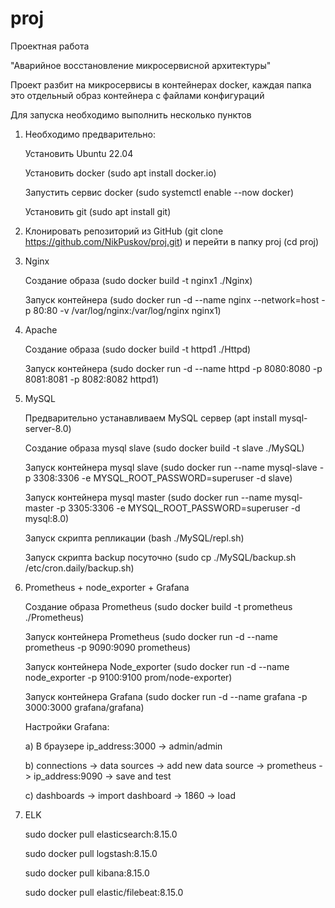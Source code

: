 # proj
Проектная работа

"Аварийное восстановление микросервисной архитектуры"

Проект разбит на микросервисы в контейнерах docker, каждая папка это отдельный образ контейнера с файлами конфигураций

Для запуска необходимо выполнить несколько пунктов

1. Необходимо предварительно:

   Установить Ubuntu 22.04

   Установить docker (sudo apt install docker.io)

   Запустить сервис docker (sudo systemctl enable --now docker)

   Установить git (sudo apt install git)

4. Клонировать репозиторий из GitHub (git clone https://github.com/NikPuskov/proj.git) и перейти в папку proj (cd proj)

5. Nginx
   
   Создание образа (sudo docker build -t nginx1 ./Nginx)

   Запуск контейнера (sudo docker run -d --name nginx --network=host -p 80:80 -v /var/log/nginx:/var/log/nginx nginx1)

6. Apache

   Создание образа (sudo docker build -t httpd1 ./Httpd)

   Запуск контейнера (sudo docker run -d --name httpd -p 8080:8080 -p 8081:8081 -p 8082:8082 httpd1)

7. MySQL

   Предварительно устанавливаем MySQL сервер (apt install mysql-server-8.0)

   Создание образа mysql slave (sudo docker build -t slave ./MySQL)

   Запуск контейнера mysql slave (sudo docker run --name mysql-slave -p 3308:3306 -e MYSQL_ROOT_PASSWORD=superuser -d slave)

   Запуск контейнера mysql master (sudo docker run --name mysql-master -p 3305:3306 -e MYSQL_ROOT_PASSWORD=superuser -d mysql:8.0)

   Запуск скрипта репликации (bash ./MySQL/repl.sh)

   Запуск скрипта backup посуточно (sudo cp ./MySQL/backup.sh /etc/cron.daily/backup.sh)

8. Prometheus + node_exporter + Grafana

   Создание образа Prometheus (sudo docker build -t prometheus ./Prometheus)

   Запуск контейнера Prometheus (sudo docker run -d --name prometheus -p 9090:9090 prometheus)

   Запуск контейнера Node_exporter (sudo docker run -d --name node_exporter -p 9100:9100 prom/node-exporter)

   Запуск контейнера Grafana (sudo docker run -d --name grafana -p 3000:3000 grafana/grafana)

   Настройки Grafana:

      a) В браузере ip_address:3000 -> admin/admin

      b) connections -> data sources -> add new data source -> prometheus -> ip_address:9090 -> save and test

      c) dashboards -> import dashboard -> 1860 -> load

9. ELK

   sudo docker pull elasticsearch:8.15.0

   sudo docker pull logstash:8.15.0

   sudo docker pull kibana:8.15.0

   sudo docker pull elastic/filebeat:8.15.0

   
